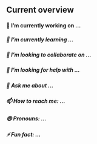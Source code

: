 ## Current overview

####  🔭 I’m currently working on ...
#####  🌱 I’m currently learning ...
#####  👯 I’m looking to collaborate on ...
#####  🤔 I’m looking for help with ...
#####  💬 Ask me about ...
#####  📫 How to reach me: ...
#####  😄 Pronouns: ...
##### ⚡ Fun fact: ...

